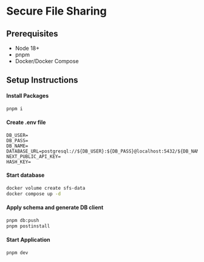 # Secure File Sharing

## Prerequisites

- Node 18+
- pnpm
- Docker/Docker Compose

## Setup Instructions

#### Install Packages

```sh
pnpm i
```

#### Create .env file

```
DB_USER=
DB_PASS=
DB_NAME=
DATABASE_URL=postgresql://${DB_USER}:${DB_PASS}@localhost:5432/${DB_NAME}
NEXT_PUBLIC_API_KEY=
HASH_KEY=
```

#### Start database

```sh
docker volume create sfs-data
docker compose up -d
```

#### Apply schema and generate DB client

```sh
pnpm db:push
pnpm postinstall
```

#### Start Application

```sh
pnpm dev
```
